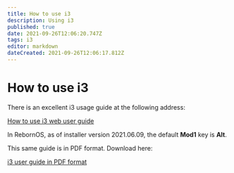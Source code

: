 ```yaml
---
title: How to use i3
description: Using i3
published: true
date: 2021-09-26T12:06:20.747Z
tags: i3
editor: markdown
dateCreated: 2021-09-26T12:06:17.812Z
---
```


# How to use i3

There is an excellent i3 usage guide at the following address:

<a href="https://i3wm.org/docs/userguide.html" target="_blank">How to use i3 web user guide</a>

In RebornOS, as of installer version 2021.06.09, the default **Mod1** key is **Alt**.

This same guide is in PDF format. Download here:

<a href="https://osdn.net/projects/rebornos/storage/repo/RebornOS/sources/i3/i3-Users-Guide.pdf" target="_blank">i3 user guide in PDF format</a>

